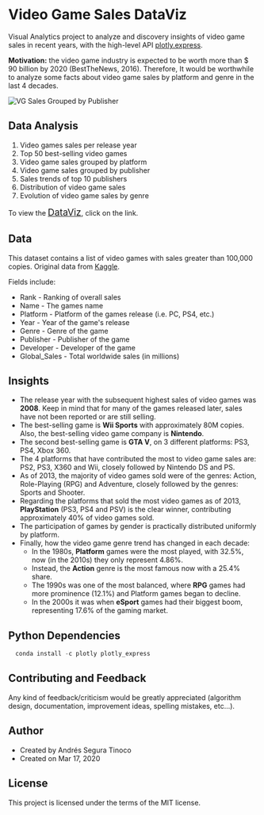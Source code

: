 # Video Game Sales DataViz
Visual Analytics project to analyze and discovery insights of video game sales in recent years, with the high-level API <a href="https://plotly.com/python/plotly-express/" target="_blank" >plotly.express</a>.

**Motivation:** the video game industry is expected to be worth more than $ 90 billion by 2020 (BestTheNews, 2016). Therefore, It would be worthwhile to analyze some facts about video game sales by platform and genre in the last 4 decades.

![VG Sales Grouped by Publisher](https://raw.githubusercontent.com/ansegura7/DataViz_VideoGameSales/master/images/sales-grouped-by-publisher.PNG)

## Data Analysis
1. Video games sales per release year
2. Top 50 best-selling video games
3. Video game sales grouped by platform
4. Video game sales grouped by publisher
5. Sales trends of top 10 publishers
6. Distribution of video game sales
7. Evolution of video game sales by genre

To view the <a href="https://ansegura7.github.io/DataViz_VideoGameSales/pages/VideoGameSales.html" style="font-size:14pt;">DataViz</a>, click on the link.

## Data
This dataset contains a list of video games with sales greater than 100,000 copies. Original data from <a href="https://www.kaggle.com/gregorut/videogamesales" target="_blank" >Kaggle</a>.

Fields include:
- Rank - Ranking of overall sales
- Name - The games name
- Platform - Platform of the games release (i.e. PC, PS4, etc.)
- Year - Year of the game's release
- Genre - Genre of the game
- Publisher - Publisher of the game
- Developer - Developer of the game
- Global_Sales - Total worldwide sales (in millions)

## Insights
- The release year with the subsequent highest sales of video games was **2008**. Keep in mind that for many of the games released later, sales have not been reported or are still selling.
- The best-selling game is **Wii Sports** with approximately 80M copies. Also, the best-selling video game company is **Nintendo**.
- The second best-selling game is **GTA V**, on 3 different platforms: PS3, PS4, Xbox 360.
- The 4 platforms that have contributed the most to video game sales are: PS2, PS3, X360 and Wii, closely followed by Nintendo DS and PS.
- As of 2013, the majority of video games sold were of the genres: Action, Role-Playing (RPG) and Adventure, closely followed by the genres: Sports and Shooter.
- Regarding the platforms that sold the most video games as of 2013, **PlayStation** (PS3, PS4 and PSV) is the clear winner, contributing approximately 40% of video games sold.
- The participation of games by gender is practically distributed uniformly by platform.
- Finally, how the video game genre trend has changed in each decade:
  - In the 1980s, **Platform** games were the most played, with 32.5%, now (in the 2010s) they only represent 4.86%.
  - Instead, the **Action** genre is the most famous now with a 25.4% share.
  - The 1990s was one of the most balanced, where **RPG** games had more prominence (12.1%) and Platform games began to decline.
  - In the 2000s it was when **eSport** games had their biggest boom, representing 17.6% of the gaming market.

## Python Dependencies
``` python
  conda install -c plotly plotly_express
```

## Contributing and Feedback
Any kind of feedback/criticism would be greatly appreciated (algorithm design, documentation, improvement ideas, spelling mistakes, etc...).

## Author
- Created by Andrés Segura Tinoco
- Created on Mar 17, 2020

## License
This project is licensed under the terms of the MIT license.
